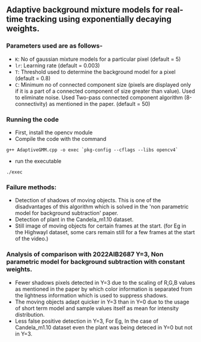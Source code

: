 ## Adaptive background mixture models for real-time tracking using exponentially decaying weights.

### Parameters used are as follows-
  - `K`: No of gaussian mixture models for a particular pixel (default = 5)
  - `lr`: Learning rate (default = 0.003)
  - `T`: Threshold used to determine the background model for a pixel (default = 0.8)
  - `C`: Minimum no of connected component size (pixels are displayed only if it is a part of a connected component of size greater than value). Used to eliminate noise. Used Two-pass connected component algorithm (8-connectivity) as mentioned in the paper. (default = 50)

### Running the code 
- First, install the opencv module
- Compile the code with the command
```
g++ AdaptiveGMM.cpp -o exec `pkg-config --cflags --libs opencv4`
```
- run the executable
```
./exec
```

### Failure methods:
- Detection of shadows of moving objects. This is one of the disadvantages of this algorithm which is solved in the 'non parametric model for background subtraction' paper.
- Detection of plant in the Candela_m1.10 dataset.
- Still image of moving objects for certain frames at the start. (for Eg in the HighwayI dataset, some cars remain still for a few frames at the start of the video.)


### Analysis of comparison with 2022AIB2687 Y=3, Non parametric model for background subtraction with constant weights.
- Fewer shadows pixels detected in Y=3 due to the scaling of R,G,B values as mentioned in the paper by which color information is separated from the lightness information which is used to suppress shadows.
- The moving objects adapt quicker in Y=3 than in Y=0 due to the usage of short term model and sample values itself as mean for intensity distribution.
- Less false positive detection in Y=3, For Eg, In the case of Candela_m1.10 dataset even the plant was being deteced in Y=0 but not in Y=3.

